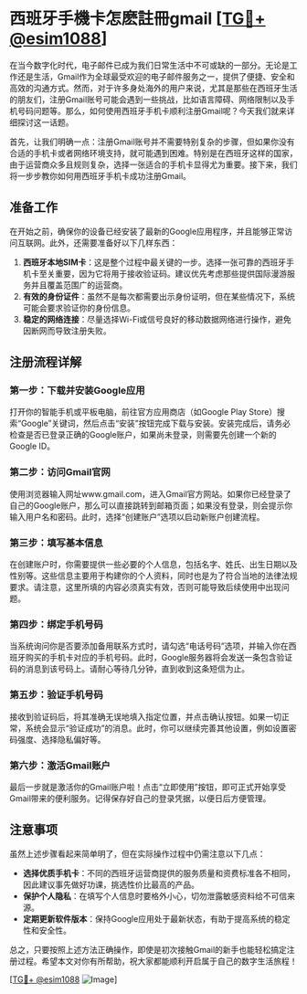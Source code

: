 # 西班牙手機卡怎麽註冊gmail [[TG💪+ @esim1088](https://t.me/s/esim1088)]

在当今数字化时代，电子邮件已成为我们日常生活中不可或缺的一部分。无论是工作还是生活，Gmail作为全球最受欢迎的电子邮件服务之一，提供了便捷、安全和高效的沟通方式。然而，对于许多身处海外的用户来说，尤其是那些在西班牙生活的朋友们，注册Gmail账号可能会遇到一些挑战，比如语言障碍、网络限制以及手机号码问题等。那么，如何使用西班牙手机卡顺利注册Gmail呢？今天我们就来详细探讨这一话题。

首先，让我们明确一点：注册Gmail账号并不需要特别复杂的步骤，但如果你没有合适的手机卡或者网络环境支持，就可能遇到困难。特别是在西班牙这样的国家，由于运营商众多且规则复杂，选择一张适合的手机卡显得尤为重要。接下来，我们将一步步教你如何用西班牙手机卡成功注册Gmail。

## 准备工作

在开始之前，确保你的设备已经安装了最新的Google应用程序，并且能够正常访问互联网。此外，还需要准备好以下几样东西：

1. **西班牙本地SIM卡**：这是整个过程中最关键的一步。选择一张可靠的西班牙手机卡至关重要，因为它将用于接收验证码。建议优先考虑那些提供国际漫游服务并且覆盖范围广的运营商。
2. **有效的身份证件**：虽然不是每次都需要出示身份证明，但在某些情况下，系统可能会要求验证你的身份信息。
3. **稳定的网络连接**：尽量选择Wi-Fi或信号良好的移动数据网络进行操作，避免因断网而导致注册失败。

## 注册流程详解

### 第一步：下载并安装Google应用

打开你的智能手机或平板电脑，前往官方应用商店（如Google Play Store）搜索“Google”关键词，然后点击“安装”按钮完成下载与安装。安装完成后，请务必检查是否已登录正确的Google账户，如果尚未登录，则需要先创建一个新的Google ID。

### 第二步：访问Gmail官网

使用浏览器输入网址www.gmail.com，进入Gmail官方网站。如果你已经登录了自己的Google账户，那么可以直接跳转到邮箱页面；如果没有登录，则会提示你输入用户名和密码。此时，选择“创建账户”选项以启动新账户创建流程。

### 第三步：填写基本信息

在创建账户时，你需要提供一些必要的个人信息，包括名字、姓氏、出生日期以及性别等。这些信息主要用于构建你的个人资料，同时也是为了符合当地的法律法规要求。请注意，这里所填的内容必须真实有效，否则可能导致后续使用中出现问题。

### 第四步：绑定手机号码

当系统询问你是否要添加备用联系方式时，请勾选“电话号码”选项，并输入你在西班牙购买的手机卡对应的手机号码。此时，Google服务器将会发送一条包含验证码的消息到该号码上。请耐心等待几分钟，直到收到这条短信为止。

### 第五步：验证手机号码

接收到验证码后，将其准确无误地填入指定位置，并点击确认按钮。如果一切正常，系统会显示“验证成功”的消息。此时，你可以继续完善其他设置，例如设置密码强度、选择隐私偏好等。

### 第六步：激活Gmail账户

最后一步就是激活你的Gmail账户啦！点击“立即使用”按钮，即可正式开始享受Gmail带来的便利服务。记得保存好自己的登录凭据，以便日后方便管理。

## 注意事项

虽然上述步骤看起来简单明了，但在实际操作过程中仍需注意以下几点：

- **选择优质手机卡**：不同的西班牙运营商提供的服务质量和资费标准各不相同，因此建议事先做好功课，挑选性价比最高的产品。
- **保护个人隐私**：在填写个人信息时要格外小心，切勿泄露敏感资料给不可信来源。
- **定期更新软件版本**：保持Google应用处于最新状态，有助于提高系统的稳定性和安全性。

总之，只要按照上述方法正确操作，即使是初次接触Gmail的新手也能轻松搞定注册过程。希望本文对你有所帮助，祝大家都能顺利开启属于自己的数字生活旅程！

[[TG💪+ @esim1088](https://t.me/s/esim1088) ![Image](https://i.postimg.cc/4NQfJmqS/Snipaste-2025-05-13-00-14-12.png)]
